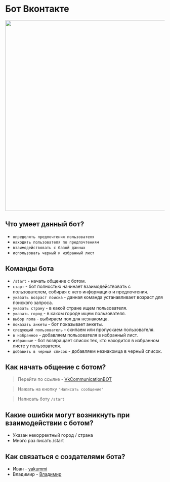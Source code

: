 # Бот Вконтакте
<p align="center">
  <img width="900" height="600" src="https://www.mtt.ru/media_min/filer_public/a9/0c/a90cbdd3-3395-4bd3-8c63-b84f1f5d543a/zen_63.jpg">
</p>

## Что умеет данный бот?
- `определять предпочтения пользователя`
- `находить пользователя по предпочтениям`
- `взаимодействовать с базой данных`
- `использовать черный и избранный лист`

## Команды бота
- `/start` - начать общение с ботом. 
- `старт` - бот полностью начинает взаимодействовать с пользователем, собирая с него информацию и предпочтения.
- `указать возраст поиска` - данная команда устанавливает возраст для поиского запроса.
- `указать страну` - в какой стране ищем пользователя.
- `указать город` - в каком городе ищем пользователя.
-  `выбор пола` - выбираем пол для незнакомца.
- `показать анкеты` - бот показывает анкеты.
- `следующий пользователь` - скипаем или пропускаем пользователя.
- `в избранное` - добавляем пользователя в избранный лист.
- `избранные` - бот возвращает список тех, кто находится в избранном листе у пользователя.
- `добавить в черный список` - добавляем незнакомца в черный список.

## Как начать общение с ботом?
> Перейти по ссылке - [VkCommunicationBOT](https://vk.com/public216252230)

> Нажать на кнопку `"Написать сообщение"`

> Написать боту `/start`

## Какие ошибки могут возникнуть при взаимодействии с ботом?
- Указан некорректный город / страна
- Много раз писать /start

## Как связаться с создателями бота?
- Иван - [yakummi](https://t.me/yakummmi)
- Владимир - [Владимир](https://t.me/VK_TARAN)

